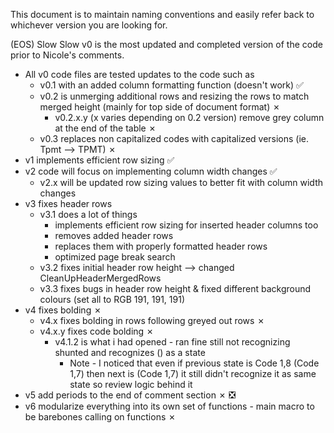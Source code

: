 This document is to maintain naming conventions and easily refer back to whichever version you are looking for.

(EOS) Slow Slow v0 is the most updated and completed version of the code prior to Nicole's comments.
  - All v0 code files are tested updates to the code such as
      - v0.1 with an added column formatting function (doesn't work) :white_check_mark:
      - v0.2 is unmerging additional rows and resizing the rows to match merged height (mainly for top side of document format) &cross;
        - v0.2.x.y (x varies depending on 0.2 version) remove grey column at the end of the table &cross;
      - v0.3 replaces non capitalized codes with capitalized versions (ie. Tpmt --> TPMT) &cross;
  - v1 implements efficient row sizing :white_check_mark:
  - v2 code will focus on implementing column width changes :white_check_mark:
      - v2.x will be updated row sizing values to better fit with column width changes
  - v3 fixes header rows
      - v3.1 does a lot of things
        - implements efficient row sizing for inserted header columns too
        - removes added header rows
        - replaces them with properly formatted header rows
        - optimized page break search
      - v3.2 fixes initial header row height --> changed CleanUpHeaderMergedRows
      - v3.3 fixes bugs in header row height & fixed different background colours (set all to RGB 191, 191, 191)
  - v4 fixes bolding &cross;
      - v4.x fixes bolding in rows following greyed out rows &cross;
      - v4.x.y fixes code bolding &cross;
          - v4.1.2 is what i had opened - ran fine still not recognizing shunted and recognizes () as a state
              - Note - I noticed that even if previous state is Code 1,8 (Code 1,7) then next is (Code 1,7) it still didn't recognize it as same state so review logic behind it
  - v5 add periods to the end of comment section &cross; ❎
  - v6 modularize everything into its own set of functions - main macro to be barebones calling on functions &cross;
